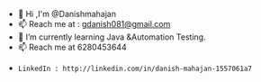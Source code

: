 - 🤔 Hi ,I'm @Danishmahajan
- 📫 Reach me at : gdanish081@gmail.com
- 🌱 I’m currently learning Java &Automation Testing.
- 📫 Reach me at 6280453644
-     LinkedIn : http://linkedin.com/in/danish-mahajan-1557061a7

<!-- ![Anurag's github stats](https://github-readme-stats.vercel.app/api?username=Danishmahajan) -->
<!--
**Danishmahajan/Danishmahajan** is a ✨ _special_ ✨ repository because its `README.md` (this file) appears on your GitHub profile.

Here are some ideas to get you started:

- 🔭 I’m currently working on ...
- 🌱 I’m currently learning ...
- 👯 I’m looking to collaborate on ...
- 🤔 I’m looking for help with ...
- 💬 Ask me about ...
- 📫 How to reach me: ...
- 😄 Pronouns: ...
- ⚡ Fun fact: ...
-->
